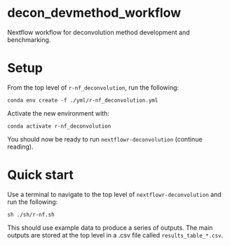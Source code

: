 # decon_devmethod_workflow

Nextflow workflow for deconvolution method development and benchmarking.

# Setup

From the top level of `r-nf_deconvolution`, run the following:

```
conda env create -f ./yml/r-nf_deconvolution.yml
```

Activate the new environment with:

```
conda activate r-nf_deconvolution
```

You should now be ready to run `nextflowr-deconvolution` (continue reading).

# Quick start

Use a terminal to navigate to the top level of `nextflowr-deconvolution` and run the following:

```
sh ./sh/r-nf.sh
```

This should use example data to produce a series of outputs. The main outputs are stored at the top level in a .csv file called `results_table_*.csv`.
